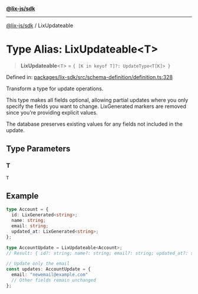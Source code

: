 [**@lix-js/sdk**](../README.md)

***

[@lix-js/sdk](../README.md) / LixUpdateable

# Type Alias: LixUpdateable\<T\>

> **LixUpdateable**\<`T`\> = `{ [K in keyof T]?: UpdateType<T[K]> }`

Defined in: [packages/lix-sdk/src/schema-definition/definition.ts:328](https://github.com/opral/monorepo/blob/f6145848c50035d05b8b3729072a23a67228ebc3/packages/lix-sdk/src/schema-definition/definition.ts#L328)

Transform a type for update operations.

This type makes all fields optional, allowing partial updates where you
only specify the fields you want to change. LixGenerated markers are
removed since you're providing explicit values.

The database preserves existing values for any fields not included
in the update.

## Type Parameters

### T

`T`

## Example

```typescript
type Account = {
  id: LixGenerated<string>;
  name: string;
  email: string;
  updated_at: LixGenerated<string>;
};

type AccountUpdate = LixUpdateable<Account>;
// Result: { id?: string; name?: string; email?: string; updated_at?: string; }

// Update only the email
const updates: AccountUpdate = {
  email: "newemail@example.com"
  // Other fields remain unchanged
};
```
